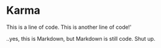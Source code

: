 # Karma

This is a line of code.
This is another line of code!'

..yes, this is Markdown, but Markdown is still code. Shut up.